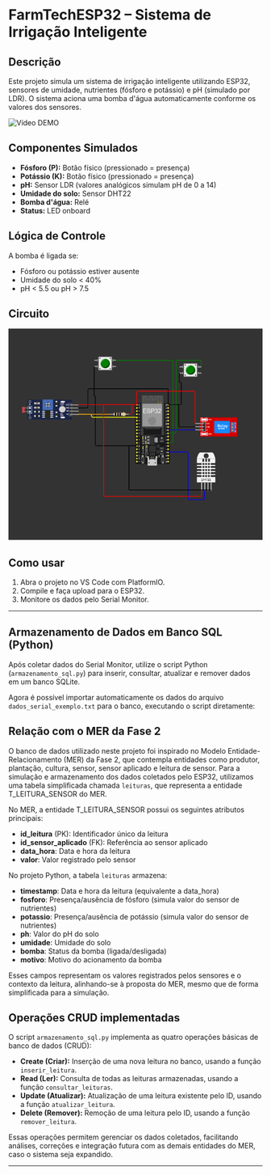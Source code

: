 # FarmTechESP32 – Sistema de Irrigação Inteligente

## Descrição

Este projeto simula um sistema de irrigação inteligente utilizando ESP32, sensores de umidade, nutrientes (fósforo e potássio) e pH (simulado por LDR). O sistema aciona uma bomba d'água automaticamente conforme os valores dos sensores.

![Vídeo DEMO](https://youtu.be/t1nODkt-Wig)

## Componentes Simulados

- **Fósforo (P):** Botão físico (pressionado = presença)
- **Potássio (K):** Botão físico (pressionado = presença)
- **pH:** Sensor LDR (valores analógicos simulam pH de 0 a 14)
- **Umidade do solo:** Sensor DHT22
- **Bomba d'água:** Relé
- **Status:** LED onboard

## Lógica de Controle

A bomba é ligada se:
- Fósforo ou potássio estiver ausente
- Umidade do solo < 40%
- pH < 5.5 ou pH > 7.5

## Circuito

![Circuito Wokwi](src/circuito_wokwi.png)

## Como usar

1. Abra o projeto no VS Code com PlatformIO.
2. Compile e faça upload para o ESP32.
3. Monitore os dados pelo Serial Monitor.

---

## Armazenamento de Dados em Banco SQL (Python)

Após coletar dados do Serial Monitor, utilize o script Python (`armazenamento_sql.py`) para inserir, consultar, atualizar e remover dados em um banco SQLite.

Agora é possível importar automaticamente os dados do arquivo `dados_serial_exemplo.txt` para o banco, executando o script diretamente:


## Relação com o MER da Fase 2

O banco de dados utilizado neste projeto foi inspirado no Modelo Entidade-Relacionamento (MER) da Fase 2, que contempla entidades como produtor, plantação, cultura, sensor, sensor aplicado e leitura de sensor. Para a simulação e armazenamento dos dados coletados pelo ESP32, utilizamos uma tabela simplificada chamada `leituras`, que representa a entidade T_LEITURA_SENSOR do MER.

No MER, a entidade T_LEITURA_SENSOR possui os seguintes atributos principais:
- **id_leitura** (PK): Identificador único da leitura
- **id_sensor_aplicado** (FK): Referência ao sensor aplicado
- **data_hora**: Data e hora da leitura
- **valor**: Valor registrado pelo sensor

No projeto Python, a tabela `leituras` armazena:
- **timestamp**: Data e hora da leitura (equivalente a data_hora)
- **fosforo**: Presença/ausência de fósforo (simula valor do sensor de nutrientes)
- **potassio**: Presença/ausência de potássio (simula valor do sensor de nutrientes)
- **ph**: Valor do pH do solo
- **umidade**: Umidade do solo
- **bomba**: Status da bomba (ligada/desligada)
- **motivo**: Motivo do acionamento da bomba

Esses campos representam os valores registrados pelos sensores e o contexto da leitura, alinhando-se à proposta do MER, mesmo que de forma simplificada para a simulação.

## Operações CRUD implementadas

O script `armazenamento_sql.py` implementa as quatro operações básicas de banco de dados (CRUD):

- **Create (Criar):** Inserção de uma nova leitura no banco, usando a função `inserir_leitura`.
- **Read (Ler):** Consulta de todas as leituras armazenadas, usando a função `consultar_leituras`.
- **Update (Atualizar):** Atualização de uma leitura existente pelo ID, usando a função `atualizar_leitura`.
- **Delete (Remover):** Remoção de uma leitura pelo ID, usando a função `remover_leitura`.

Essas operações permitem gerenciar os dados coletados, facilitando análises, correções e integração futura com as demais entidades do MER, caso o sistema seja expandido.

---
